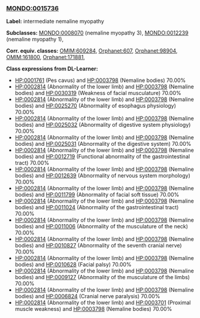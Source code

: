 
### [MONDO:0015736](http://purl.obolibrary.org/obo/MONDO_0015736)
**Label:** intermediate nemaline myopathy

**Subclasses:** [MONDO:0008070](http://purl.obolibrary.org/obo/MONDO_0008070) (nemaline myopathy 3), [MONDO:0012239](http://purl.obolibrary.org/obo/MONDO_0012239) (nemaline myopathy 1), 

**Corr. equiv. classes:** [OMIM:609284](http://purl.obolibrary.org/obo/OMIM_609284), [Orphanet:607](http://www.orpha.net/ORDO/Orphanet_607), [Orphanet:98904](http://www.orpha.net/ORDO/Orphanet_98904), [OMIM:161800](http://purl.obolibrary.org/obo/OMIM_161800), [Orphanet:171881](http://www.orpha.net/ORDO/Orphanet_171881), 

**Class expressions from DL-Learner:**

- [HP:0001761](http://purl.obolibrary.org/obo/HP_0001761) (Pes cavus) and [HP:0003798](http://purl.obolibrary.org/obo/HP_0003798) (Nemaline bodies) 70.00%
- [HP:0002814](http://purl.obolibrary.org/obo/HP_0002814) (Abnormality of the lower limb) and [HP:0003798](http://purl.obolibrary.org/obo/HP_0003798) (Nemaline bodies) and [HP:0030319](http://purl.obolibrary.org/obo/HP_0030319) (Weakness of facial musculature) 70.00%
- [HP:0002814](http://purl.obolibrary.org/obo/HP_0002814) (Abnormality of the lower limb) and [HP:0003798](http://purl.obolibrary.org/obo/HP_0003798) (Nemaline bodies) and [HP:0025270](http://purl.obolibrary.org/obo/HP_0025270) (Abnormality of esophagus physiology) 70.00%
- [HP:0002814](http://purl.obolibrary.org/obo/HP_0002814) (Abnormality of the lower limb) and [HP:0003798](http://purl.obolibrary.org/obo/HP_0003798) (Nemaline bodies) and [HP:0025032](http://purl.obolibrary.org/obo/HP_0025032) (Abnormality of digestive system physiology) 70.00%
- [HP:0002814](http://purl.obolibrary.org/obo/HP_0002814) (Abnormality of the lower limb) and [HP:0003798](http://purl.obolibrary.org/obo/HP_0003798) (Nemaline bodies) and [HP:0025031](http://purl.obolibrary.org/obo/HP_0025031) (Abnormality of the digestive system) 70.00%
- [HP:0002814](http://purl.obolibrary.org/obo/HP_0002814) (Abnormality of the lower limb) and [HP:0003798](http://purl.obolibrary.org/obo/HP_0003798) (Nemaline bodies) and [HP:0012719](http://purl.obolibrary.org/obo/HP_0012719) (Functional abnormality of the gastrointestinal tract) 70.00%
- [HP:0002814](http://purl.obolibrary.org/obo/HP_0002814) (Abnormality of the lower limb) and [HP:0003798](http://purl.obolibrary.org/obo/HP_0003798) (Nemaline bodies) and [HP:0012639](http://purl.obolibrary.org/obo/HP_0012639) (Abnormality of nervous system morphology) 70.00%
- [HP:0002814](http://purl.obolibrary.org/obo/HP_0002814) (Abnormality of the lower limb) and [HP:0003798](http://purl.obolibrary.org/obo/HP_0003798) (Nemaline bodies) and [HP:0011799](http://purl.obolibrary.org/obo/HP_0011799) (Abnormality of facial soft tissue) 70.00%
- [HP:0002814](http://purl.obolibrary.org/obo/HP_0002814) (Abnormality of the lower limb) and [HP:0003798](http://purl.obolibrary.org/obo/HP_0003798) (Nemaline bodies) and [HP:0011024](http://purl.obolibrary.org/obo/HP_0011024) (Abnormality of the gastrointestinal tract) 70.00%
- [HP:0002814](http://purl.obolibrary.org/obo/HP_0002814) (Abnormality of the lower limb) and [HP:0003798](http://purl.obolibrary.org/obo/HP_0003798) (Nemaline bodies) and [HP:0011006](http://purl.obolibrary.org/obo/HP_0011006) (Abnormality of the musculature of the neck) 70.00%
- [HP:0002814](http://purl.obolibrary.org/obo/HP_0002814) (Abnormality of the lower limb) and [HP:0003798](http://purl.obolibrary.org/obo/HP_0003798) (Nemaline bodies) and [HP:0010827](http://purl.obolibrary.org/obo/HP_0010827) (Abnormality of the seventh cranial nerve) 70.00%
- [HP:0002814](http://purl.obolibrary.org/obo/HP_0002814) (Abnormality of the lower limb) and [HP:0003798](http://purl.obolibrary.org/obo/HP_0003798) (Nemaline bodies) and [HP:0010628](http://purl.obolibrary.org/obo/HP_0010628) (Facial palsy) 70.00%
- [HP:0002814](http://purl.obolibrary.org/obo/HP_0002814) (Abnormality of the lower limb) and [HP:0003798](http://purl.obolibrary.org/obo/HP_0003798) (Nemaline bodies) and [HP:0009127](http://purl.obolibrary.org/obo/HP_0009127) (Abnormality of the musculature of the limbs) 70.00%
- [HP:0002814](http://purl.obolibrary.org/obo/HP_0002814) (Abnormality of the lower limb) and [HP:0003798](http://purl.obolibrary.org/obo/HP_0003798) (Nemaline bodies) and [HP:0006824](http://purl.obolibrary.org/obo/HP_0006824) (Cranial nerve paralysis) 70.00%
- [HP:0002814](http://purl.obolibrary.org/obo/HP_0002814) (Abnormality of the lower limb) and [HP:0003701](http://purl.obolibrary.org/obo/HP_0003701) (Proximal muscle weakness) and [HP:0003798](http://purl.obolibrary.org/obo/HP_0003798) (Nemaline bodies) 70.00%


